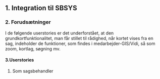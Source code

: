 ## 1. Integration til SBSYS
### 2. Forudsætninger
I de følgende userstories er det underforstået, at den grundkortfunktionalitet, man får stillet til rådighed, når kortet vises fra en sag, indeholder de funktioner, som findes i medarbejder-GIS/Vidi, så som zoom, kortlag, søgning mv. 

#### 3.Userstories
1. Som sagsbehandler 

